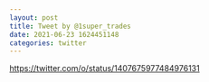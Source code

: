 ```yaml
--- 
layout: post 
title: Tweet by @1super_trades 
date: 2021-06-23 1624451148 
categories: twitter 
--- 
```

https://twitter.com/o/status/1407675977484976131